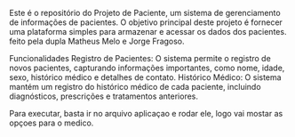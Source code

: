 Este é o repositório do Projeto de Paciente, um sistema de gerenciamento de informações de pacientes. O objetivo principal deste projeto é fornecer uma plataforma simples para armazenar e acessar os dados dos pacientes. feito pela dupla Matheus Melo e Jorge Fragoso.

Funcionalidades
Registro de Pacientes: O sistema permite o registro de novos pacientes, capturando informações importantes, como nome, idade, sexo, histórico médico e detalhes de contato.
Histórico Médico: O sistema mantém um registro do histórico médico de cada paciente, incluindo diagnósticos, prescrições e tratamentos anteriores.

Para executar, basta ir no arquivo aplicaçao e rodar ele, logo vai mostar as opçoes para o medico. 
